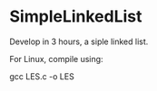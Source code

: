 # SimpleLinkedList
Develop in 3 hours, a siple linked list.

For Linux, compile using: 

gcc LES.c -o LES


